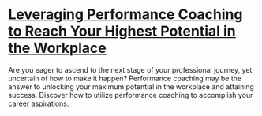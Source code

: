 
# [Leveraging Performance Coaching to Reach Your Highest Potential in the Workplace](https://www.mindhaste.com/t/performance-coaching/leveraging-performance-coaching-to-reach-your-highest-potential-in-the-workplace-345)

Are you eager to ascend to the next stage of your professional journey, yet uncertain of how to make it happen? Performance coaching may be the answer to unlocking your maximum potential in the workplace and attaining success. Discover how to utilize performance coaching to accomplish your career aspirations.
    